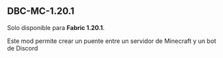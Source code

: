 ## DBC-MC-1.20.1

Solo disponible para **Fabric 1.20.1**.

Este mod permite crear un puente entre un servidor de Minecraft y un bot de Discord
